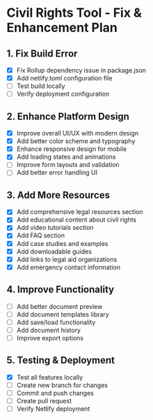 # Civil Rights Tool - Fix & Enhancement Plan

## 1. Fix Build Error
- [x] Fix Rollup dependency issue in package.json
- [x] Add netlify.toml configuration file
- [ ] Test build locally
- [ ] Verify deployment configuration

## 2. Enhance Platform Design
- [x] Improve overall UI/UX with modern design
- [x] Add better color scheme and typography
- [x] Enhance responsive design for mobile
- [x] Add loading states and animations
- [ ] Improve form layouts and validation
- [ ] Add better error handling UI

## 3. Add More Resources
- [x] Add comprehensive legal resources section
- [x] Add educational content about civil rights
- [x] Add video tutorials section
- [x] Add FAQ section
- [x] Add case studies and examples
- [x] Add downloadable guides
- [x] Add links to legal aid organizations
- [x] Add emergency contact information

## 4. Improve Functionality
- [ ] Add better document preview
- [ ] Add document templates library
- [ ] Add save/load functionality
- [ ] Add document history
- [ ] Improve export options

## 5. Testing & Deployment
- [x] Test all features locally
- [ ] Create new branch for changes
- [ ] Commit and push changes
- [ ] Create pull request
- [ ] Verify Netlify deployment